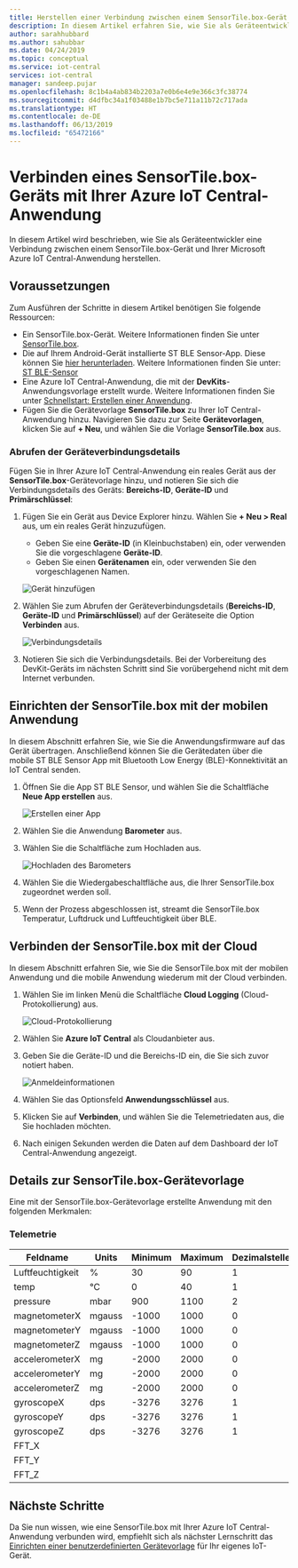 ```yaml
---
title: Herstellen einer Verbindung zwischen einem SensorTile.box-Gerät und Ihrer Azure IoT Central-Anwendung | Microsoft-Dokumentation
description: In diesem Artikel erfahren Sie, wie Sie als Geräteentwickler ein SensorTile.box-Gerät mit Ihrer Azure IoT Central-Anwendung verbinden.
author: sarahhubbard
ms.author: sahubbar
ms.date: 04/24/2019
ms.topic: conceptual
ms.service: iot-central
services: iot-central
manager: sandeep.pujar
ms.openlocfilehash: 8c1b4a4ab834b2203a7e0b6e4e9e366c3fc38774
ms.sourcegitcommit: d4dfbc34a1f03488e1b7bc5e711a11b72c717ada
ms.translationtype: HT
ms.contentlocale: de-DE
ms.lasthandoff: 06/13/2019
ms.locfileid: "65472166"
---
```

# <a name="connect-sensortilebox-device-to-your-azure-iot-central-application"></a>Verbinden eines SensorTile.box-Geräts mit Ihrer Azure IoT Central-Anwendung

In diesem Artikel wird beschrieben, wie Sie als Geräteentwickler eine Verbindung zwischen einem SensorTile.box-Gerät und Ihrer Microsoft Azure IoT Central-Anwendung herstellen.

## <a name="before-you-begin"></a>Voraussetzungen

Zum Ausführen der Schritte in diesem Artikel benötigen Sie folgende Ressourcen:

* Ein SensorTile.box-Gerät. Weitere Informationen finden Sie unter [SensorTile.box](https://www.st.com/content/st_com/en/products/evaluation-tools/product-evaluation-tools/mems-motion-sensor-eval-boards/steval-mksbox1v1.html).
* Die auf Ihrem Android-Gerät installierte ST BLE Sensor-App. Diese können Sie [hier herunterladen](https://play.google.com/store/apps/details?id=com.st.bluems). Weitere Informationen finden Sie unter: [ST BLE-Sensor](https://www.st.com/stblesensor)
* Eine Azure IoT Central-Anwendung, die mit der **DevKits**-Anwendungsvorlage erstellt wurde. Weitere Informationen finden Sie unter [Schnellstart: Erstellen einer Anwendung](quick-deploy-iot-central.md).
* Fügen Sie die Gerätevorlage **SensorTile.box** zu Ihrer IoT Central-Anwendung hinzu. Navigieren Sie dazu zur Seite **Gerätevorlagen**, klicken Sie auf **+ Neu**, und wählen Sie die Vorlage **SensorTile.box** aus.

### <a name="get-your-device-connection-details"></a>Abrufen der Geräteverbindungsdetails

Fügen Sie in Ihrer Azure IoT Central-Anwendung ein reales Gerät aus der **SensorTile.box**-Gerätevorlage hinzu, und notieren Sie sich die Verbindungsdetails des Geräts: **Bereichs-ID**, **Geräte-ID** und **Primärschlüssel**:

1. Fügen Sie ein Gerät aus Device Explorer hinzu. Wählen Sie **+ Neu > Real** aus, um ein reales Gerät hinzuzufügen.

    * Geben Sie eine **Geräte-ID** (in Kleinbuchstaben) ein, oder verwenden Sie die vorgeschlagene **Geräte-ID**.
    * Geben Sie einen **Gerätenamen** ein, oder verwenden Sie den vorgeschlagenen Namen.

    ![Gerät hinzufügen](media/howto-connect-sensortile/real-device.png)

1. Wählen Sie zum Abrufen der Geräteverbindungsdetails (**Bereichs-ID**, **Geräte-ID** und **Primärschlüssel**) auf der Geräteseite die Option **Verbinden** aus.

    ![Verbindungsdetails](media/howto-connect-sensortile/connect-device.png)

1. Notieren Sie sich die Verbindungsdetails. Bei der Vorbereitung des DevKit-Geräts im nächsten Schritt sind Sie vorübergehend nicht mit dem Internet verbunden.

## <a name="set-up-the-sensortilebox-with-the-mobile-application"></a>Einrichten der SensorTile.box mit der mobilen Anwendung

In diesem Abschnitt erfahren Sie, wie Sie die Anwendungsfirmware auf das Gerät übertragen. Anschließend können Sie die Gerätedaten über die mobile ST BLE Sensor App mit Bluetooth Low Energy (BLE)-Konnektivität an IoT Central senden.

1. Öffnen Sie die App ST BLE Sensor, und wählen Sie die Schaltfläche **Neue App erstellen** aus.

    ![Erstellen einer App](media/howto-connect-sensortile/create-app.png)

1. Wählen Sie die Anwendung **Barometer** aus.
1. Wählen Sie die Schaltfläche zum Hochladen aus.

    ![Hochladen des Barometers](media/howto-connect-sensortile/barometer-upload.png)

1. Wählen Sie die Wiedergabeschaltfläche aus, die Ihrer SensorTile.box zugeordnet werden soll.
1. Wenn der Prozess abgeschlossen ist, streamt die SensorTile.box Temperatur, Luftdruck und Luftfeuchtigkeit über BLE.

## <a name="connect-the-sensortilebox-to-the-cloud"></a>Verbinden der SensorTile.box mit der Cloud

In diesem Abschnitt erfahren Sie, wie Sie die SensorTile.box mit der mobilen Anwendung und die mobile Anwendung wiederum mit der Cloud verbinden.

1. Wählen Sie im linken Menü die Schaltfläche **Cloud Logging** (Cloud-Protokollierung) aus.

    ![Cloud-Protokollierung](media/howto-connect-sensortile/cloud-logging.png)

1. Wählen Sie **Azure IoT Central** als Cloudanbieter aus.
1. Geben Sie die Geräte-ID und die Bereichs-ID ein, die Sie sich zuvor notiert haben.

    ![Anmeldeinformationen](media/howto-connect-sensortile/credentials.png)

1. Wählen Sie das Optionsfeld **Anwendungsschlüssel** aus.
1. Klicken Sie auf **Verbinden**, und wählen Sie die Telemetriedaten aus, die Sie hochladen möchten.
1. Nach einigen Sekunden werden die Daten auf dem Dashboard der IoT Central-Anwendung angezeigt.

## <a name="sensortilebox-device-template-details"></a>Details zur SensorTile.box-Gerätevorlage

Eine mit der SensorTile.box-Gerätevorlage erstellte Anwendung mit den folgenden Merkmalen:

### <a name="telemetry"></a>Telemetrie

| Feldname     | Units  | Minimum | Maximum | Dezimalstellen |
| -------------- | ------ | ------- | ------- | -------------- |
| Luftfeuchtigkeit       | %      | 30       | 90     | 1              |
| temp           | °C     | 0     | 40     | 1              |
| pressure       | mbar    | 900     | 1100    | 2              |
| magnetometerX  | mgauss | -1000   | 1000    | 0              |
| magnetometerY  | mgauss | -1000   | 1000    | 0              |
| magnetometerZ  | mgauss | -1000   | 1000    | 0              |
| accelerometerX | mg     | -2000   | 2000    | 0              |
| accelerometerY | mg     | -2000   | 2000    | 0              |
| accelerometerZ | mg     | -2000   | 2000    | 0              |
| gyroscopeX     | dps   | -3276   | 3276    | 1              |
| gyroscopeY     | dps   | -3276   | 3276    | 1              |
| gyroscopeZ     | dps   | -3276   | 3276    | 1              |
| FFT_X     |    |    |     |               |
| FFT_Y     |    |    |     |               |
| FFT_Z     |    |    |     |               |

## <a name="next-steps"></a>Nächste Schritte

Da Sie nun wissen, wie eine SensorTile.box mit Ihrer Azure IoT Central-Anwendung verbunden wird, empfiehlt sich als nächster Lernschritt das [Einrichten einer benutzerdefinierten Gerätevorlage](howto-set-up-template.md) für Ihr eigenes IoT-Gerät.
